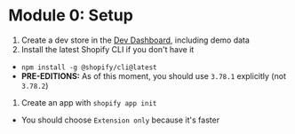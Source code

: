 # Module 0: Setup

1. Create a dev store in the [Dev Dashboard](https://dev.shopify.com/dashboard), including demo data
1. Install the latest Shopify CLI if you don't have it
  * `npm install -g @shopify/cli@latest`
  * **PRE-EDITIONS:** As of this moment, you should use `3.78.1` explicitly (not `3.78.2`)
1. Create an app with `shopify app init`
  * You should choose `Extension only` because it's faster